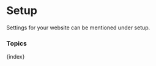 <!-- add-breadcrumbs -->
# Setup

Settings for your website can be mentioned under setup.

### Topics

{index}